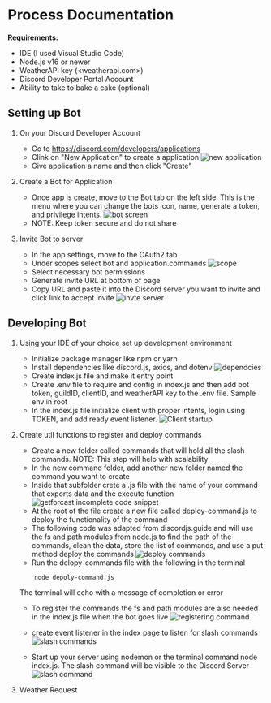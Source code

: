 # Process Documentation

**Requirements:**

* IDE (I used Visual Studio Code)
* Node.js v16 or newer
* WeatherAPI key (<weatherapi.com>)
* Discord Developer Portal Account
* Ability to take to bake a cake (optional)

## Setting up Bot

1. On your Discord Developer Account
    * Go to <https://discord.com/developers/applications>
    * Clink on "New Application" to create a application
    ![new application](./img/process/newApp.png)
    * Give application a name and then click "Create"

2. Create a Bot for Application
    * Once app is create, move to the Bot tab on the left side. This is the menu where you can change the bots icon, name, generate a token, and privilege intents.
    ![bot screen](./img/process/botPage.png)
    * NOTE: Keep token secure and do not share

3. Invite Bot to server
    * In the app settings, move to the OAuth2 tab
    * Under scopes select bot and application.commands
    ![scope](./img/process/invitePermissions.png)
    * Select necessary bot permissions
    * Generate invite URL at bottom of page
    * Copy URL and paste it into the Discord server you want to invite and click link to accept invite
    ![invte server](./img/process/inviteServer.png)

## Developing Bot

1. Using your IDE of your choice set up development environment
    * Initialize package manager like npm or yarn
    * Install dependencies like discord.js, axios, and dotenv
    ![dependcies](./img/process/dependacies.png)
    * Create index.js file and make it entry point
    * Create .env file to require and config in index.js and then add bot token, guildID, clientID, and weatherAPI key to the .env file. Sample env in root
    * In the index.js file initialize client with proper intents, login using TOKEN, and add ready event listener.
    ![Client startup](./img/process/clientStartup.png)

2. Create util functions to register and deploy commands

    * Create a new folder called commands that will hold all the slash commands. NOTE: This step will help with scalability
    * In the new command folder, add another new folder named the command you want to create
    * Inside that subfolder crete a .js file with the name of your command that exports data and the execute function
    ![getforcast incomplete code snippet](./img/process/getForcast.png)
    * At the root of the file create a new file called deploy-command.js to deploy the functionality of the command
    * The following code was adapted from discordjs.guide and will use the fs and path modules from node.js to find the path of the commands, clean the data, store the list of commands, and use a put method deploy the commands
    ![deploy commands](./img/process/deploy-command.png)
    * Run the delopy-commands file with the following in the terminal

    ```
        node depoly-command.js
    ```

    The terminal will echo with a message of completion or error
    * To register the commands the fs and path modules are also needed in the index.js file when the bot goes live
    ![registering command](./img/process/indexfspath.png)

    * create event listener in the index page to listen for slash commands
    ![slash commands](./img/process/slasheventlistener.png)

    * Start up your server using nodemon or the terminal command node index.js. The slash command will be visible to the Discord Server
    ![slash command](./img/process/slashcommand.png)

3. Weather Request
